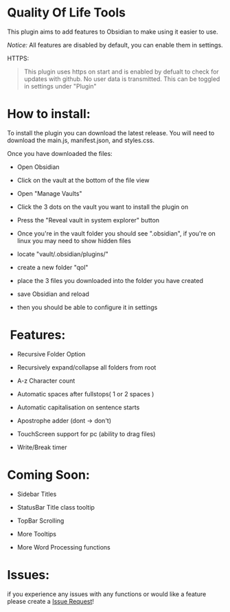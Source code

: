 # Quality Of Life Tools

  

This plugin aims to add features to Obsidian to make using it easier to use.

*Notice:* All features are disabled by default, you can enable them in settings.

HTTPS:
>    This plugin uses https on start and is enabled by defualt to check for updates with github. No user data is transmitted.  This can be toggled in settings under "Plugin"

# How to install:

To install the plugin you can download the latest release. You will need to download the main.js, manifest.json, and styles.css.

Once you have downloaded the files:

- Open Obsidian

- Click on the vault at the bottom of the file view

- Open "Manage Vaults"

- Click the 3 dots on the vault you want to install the plugin on

- Press the "Reveal vault in system explorer" button

- Once you're in the vault folder you should see ".obsidian", if you're on linux you may need to show hidden files

- locate "vault/.obsidian/plugins/"

- create a new folder "qol"

- place the 3 files you downloaded into the folder you have created

- save Obsidian and reload

- then you should be able to configure it in settings

  
  

#  Features:

- Recursive Folder Option

- Recursively expand/collapse all folders from root

- A-z Character count

- Automatic spaces after fullstops( 1 or 2 spaces )

- Automatic capitalisation on sentence starts

- Apostrophe adder (dont -> don't)

- TouchScreen support for pc (ability to drag files)

- Write/Break timer

# Coming Soon:

- Sidebar Titles

- StatusBar Title class tooltip

- TopBar Scrolling

- More Tooltips

- More Word Processing functions

# Issues:
if you experience any issues with any functions or would like a feature please create a [Issue Request](https://github.com/networkmastered/obsidian-qol/issues/new)!